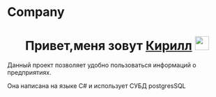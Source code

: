 # Company
<h1 align="center">Привет,меня зовут <a href="https://daniilshat.ru/" target="_blank">Кирилл</a> 
<img src="https://github.com/blackcater/blackcater/raw/main/images/Hi.gif" height="32"/></h1>
<p>Данный проект позволяет удобно пользоваться информаций о предприятиях.</p>
<p>Она написана на языке C# и использует СУБД postgresSQL</p>
